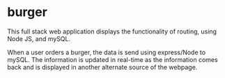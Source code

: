 # burger

This full stack web application displays the functionality of routing, using Node JS, and mySQL.  

When a user orders a burger, the data is send using express/Node to mySQL.  The information is updated in real-time as the information comes back and is displayed in another alternate source of the webpage.  
